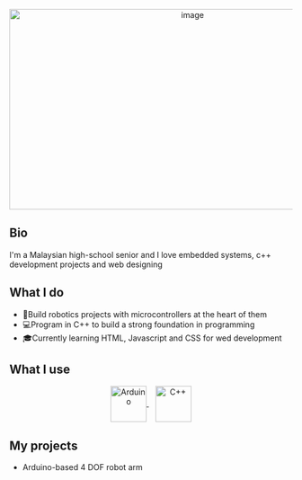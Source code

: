 
<p align="center">
  <img width="636" height="357" alt="image" src="https://github.com/user-attachments/assets/97105d4e-dedb-42a2-8f0a-91dd55aa79dd" />
</p>

## Bio
I'm a Malaysian high-school senior and I love embedded systems, c++ development projects and web designing

## What I do
- 🤖Build robotics projects with microcontrollers at the heart of them
- 💻Program in C++ to build a strong foundation in programming
- 🎓Currently learning HTML, Javascript and CSS for wed development

## What I use
<p align="center">
  <a href="https://www.arduino.cc/" target="_blank" rel="noopener">
    <img src="https://cdn.jsdelivr.net/gh/devicons/devicon/icons/arduino/arduino-original.svg" alt="Arduino" width="64" height="64" style="vertical-align:middle;">
  </a>
  &nbsp;&nbsp;
  <a href="https://isocpp.org/" target="_blank" rel="noopener">
    <img src="https://cdn.jsdelivr.net/gh/devicons/devicon/icons/cplusplus/cplusplus-original.svg" alt="C++" width="64" height="64" style="vertical-align:middle;">
  </a>
</p>

## My projects
- Arduino-based 4 DOF robot arm
  
<!--
**ArifNaufalMNazri/ArifNaufalMNazri** is a ✨ _special_ ✨ repository because its `README.md` (this file) appears on your GitHub profile.

Here are some ideas to get you started:

- 🔭 I’m currently working on ...
- 🌱 I’m currently learning ...
- 👯 I’m looking to collaborate on ...
- 🤔 I’m looking for help with ...
- 💬 Ask me about ...
- 📫 How to reach me: ...
- 😄 Pronouns: ...
- ⚡ Fun fact: ...
-->
